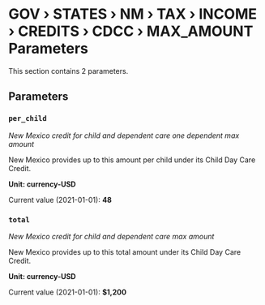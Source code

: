 # GOV › STATES › NM › TAX › INCOME › CREDITS › CDCC › MAX_AMOUNT Parameters

This section contains 2 parameters.

## Parameters

### `per_child`
*New Mexico credit for child and dependent care one dependent max amount*

New Mexico provides up to this amount per child under its Child Day Care Credit.

**Unit: currency-USD**

Current value (2021-01-01): **48**


### `total`
*New Mexico credit for child and dependent care max amount*

New Mexico provides up to this total amount under its Child Day Care Credit.

**Unit: currency-USD**

Current value (2021-01-01): **$1,200**

